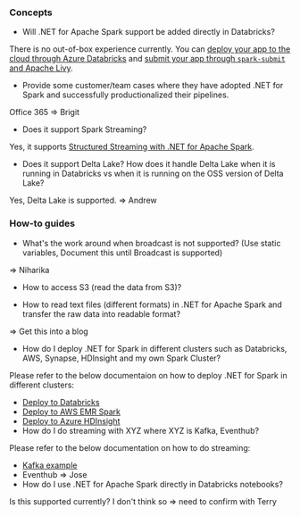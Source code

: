 ### Concepts
-	Will .NET for Apache Spark support be added directly in Databricks?
 
 There is no out-of-box experience currently. You can [deploy your app to the cloud through Azure Databricks](https://docs.microsoft.com/en-us/dotnet/spark/tutorials/databricks-deployment) and [submit your app through `spark-submit` and Apache Livy](https://docs.microsoft.com/en-us/dotnet/spark/how-to-guides/hdinsight-deploy-methods).
-	Provide some customer/team cases where they have adopted .NET for Spark and successfully productionalized their pipelines.
 
 Office 365 => Brigit
-	Does it support Spark Streaming?

Yes, it supports [Structured Streaming with .NET for Apache Spark](https://docs.microsoft.com/en-us/dotnet/spark/tutorials/streaming).
-	Does it support Delta Lake? How does it handle Delta Lake when it is running in Databricks vs when it is running on the OSS version of Delta Lake?

Yes, Delta Lake is supported. => Andrew

###	How-to guides
- What's the work around when broadcast is not supported? (Use static variables, Document this until Broadcast is supported)

=> Niharika
-	How to access S3 (read the data from S3)?

-	How to read text files (different formats) in .NET for Apache Spark and transfer the raw data into readable format?

=> Get this into a blog
-	How do I deploy .NET for Spark in different clusters such as Databricks, AWS, Synapse, HDInsight and my own Spark Cluster?

Please refer to the below documentaion on how to deploy .NET for Spark in different clusters:
   - [Deploy to Databricks](https://docs.microsoft.com/en-us/dotnet/spark/tutorials/databricks-deployment)
   - [Deploy to AWS EMR Spark](https://docs.microsoft.com/en-us/dotnet/spark/tutorials/amazon-emr-spark-deployment)
   - [Deploy to Azure HDInsight](https://docs.microsoft.com/en-us/dotnet/spark/tutorials/hdinsight-deployment)
-	How do I do streaming with XYZ where XYZ is Kafka, Eventhub?

Please refer to the below documentation on how to do streaming:
- [Kafka example](https://docs.microsoft.com/en-us/dotnet/spark/tutorials/streaming)
- Eventhub => Jose
- How do I use .NET for Apache Spark directly in Databricks notebooks?

Is this supported currently? I don't think so => need to confirm with Terry
